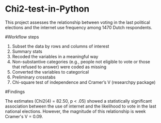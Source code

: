 # Chi2-test-in-Python

This project assesses the relationship between voting in the last political elections and the internet use frequency among 1470 Dutch respondents. 

#Workflow steps
1. Subset the data by rows and columns of interest
2. Summary stats 
3. Recoded the variables in a meaningful way
4. Non-substantive categories (e.g., people not eligible to vote or those that refused to answer) were coded as missing
5. Converted the variables to categorical 
6. Preliminary crosstabs
7. Chi-square test of independence and Cramer’s V (researchpy package)

#Findings

The estimates (Chi2(4) = 82.50, p < .05) showed a statistically significant association between the use of internet and the likelihood to vote in the last national elections. However, the magnitude of this relationship is week Cramer's V = 0.09.


